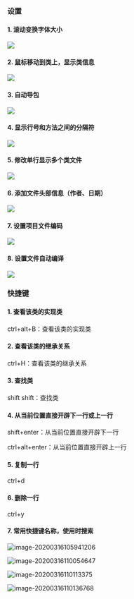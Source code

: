 ### 设置

#### 1. 滚动变换字体大小

![](F:\Java书和视频\笔记\images\idea\idea1.png)

#### 2. 鼠标移动到类上，显示类信息

![](F:\Java书和视频\笔记\images\idea\idea2.png)

#### 3. 自动导包

![](F:\Java书和视频\笔记\images\idea\idea3.png)

#### 4. 显示行号和方法之间的分隔符

![](F:\Java书和视频\笔记\images\idea\idea4.png)

#### 5. 修改单行显示多个类文件

![](F:\Java书和视频\笔记\images\idea\idea5.png)

#### 6. 添加文件头部信息（作者、日期）

![](F:\Java书和视频\笔记\images\idea\idea6.png)

#### 7. 设置项目文件编码

![](F:\Java书和视频\笔记\images\idea\idea7.png)

#### 8. 设置文件自动编译

![](F:\Java书和视频\笔记\images\idea\idea8.png)

### 快捷键

#### 1. 查看该类的实现类

ctrl+alt+B：查看该类的实现类

#### 2. 查看该类的继承关系

ctrl+H：查看该类的继承关系

#### 3. 查找类

shift shift：查找类

#### 4. 从当前位置直接开辟下一行或上一行

shift+enter：从当前位置直接开辟下一行

ctrl+alt+enter：从当前位置直接开辟上一行

#### 5. 复制一行

ctrl+d

#### 6. 删除一行

ctrl+y

#### 7. 常用快捷键名称，使用时搜索

![image-20200316105941206](F:\Java书和视频\笔记\images\idea\idea9.png)

![image-20200316110054647](F:\Java书和视频\笔记\images\idea\idea10.png)

![image-20200316110113375](F:\Java书和视频\笔记\images\idea\idea11.png)

![image-20200316110136768](F:\Java书和视频\笔记\images\idea\idea12.png)